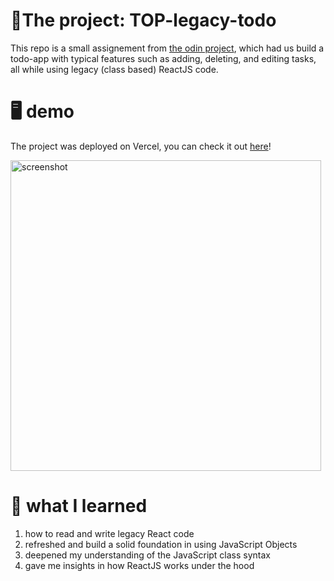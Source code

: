 # 💭The project: TOP-legacy-todo
This repo is a small assignement from  [the odin project]([https://www.theodinproject.com/lessons/node-path-react-new-class-based-components](https://www.theodinproject.com/lessons/node-path-react-new-class-based-components)), which had us build a todo-app with typical features such as adding, deleting, and editing tasks, all while using legacy (class based) ReactJS code.

# 🖥️ demo
The project was deployed on Vercel, you can check it out [here](http://top-legacy-todo.vercel.app)!

<img width="497" alt="screenshot" src="https://github.com/codeScourge/TOP-legacy-todo/assets/91263900/2c512077-f072-40fb-9a23-fa7361b250e0">

# 🪼 what I learned
  1.  how to read and write legacy React code
  2.  refreshed and build a solid foundation in using JavaScript Objects
  3.  deepened my understanding of the JavaScript class syntax
  4.  gave me insights in how ReactJS works under the hood

